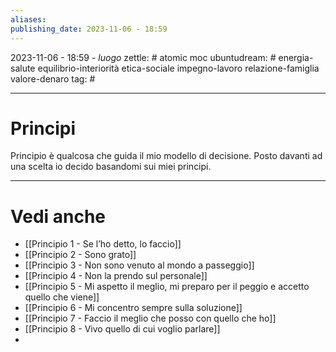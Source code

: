 ```yaml
---
aliases: 
publishing_date: 2023-11-06 - 18:59
---
```

2023-11-06 - 18:59 - *luogo*
zettle: # atomic moc
ubuntudream: # energia-salute equilibrio-interiorità etica-sociale impegno-lavoro relazione-famiglia valore-denaro 
tag: #

---
# Principi
Principio è qualcosa che guida il mio modello di decisione.
Posto davanti ad una scelta io decido basandomi sui miei principi.



---
# Vedi anche
- [[Principio 1 - Se l’ho detto, lo faccio]]
- [[Principio 2 - Sono grato]]
- [[Principio 3 - Non sono venuto al mondo a passeggio]]
- [[Principio 4 - Non la prendo sul personale]]
- [[Principio 5 - Mi aspetto il meglio, mi preparo per il peggio e accetto quello che viene]]
- [[Principio 6 - Mi concentro sempre sulla soluzione]]
- [[Principio 7 - Faccio il meglio che posso con quello che ho]]
- [[Principio 8 - Vivo quello di cui voglio parlare]]
- 